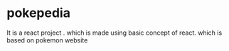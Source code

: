 # pokepedia
It is a react project . which is made using  basic concept of react. which is based on pokemon website
